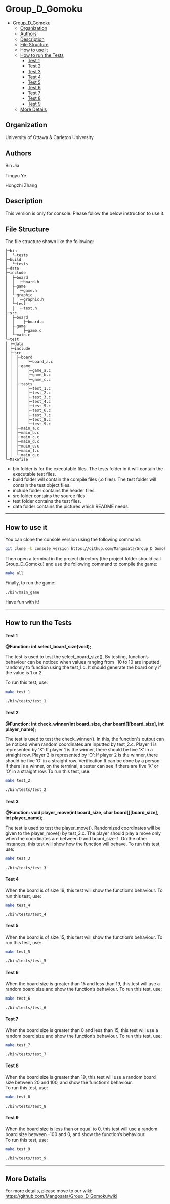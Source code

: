 # Group_D_Gomoku

- [Group_D_Gomoku](#group-d-gomoku)
  * [Organization](#organization)
  * [Authors](#authors)
  * [Description](#description)
  * [File Structure](#file-structure)
  * [How to use it](#how-to-use-it)
  * [How to run the Tests](#how-to-run-the-tests)
    - [Test 1](#test-1)
    - [Test 2](#test-2)
    - [Test 3](#test-3)
    - [Test 4](#test-4)
    - [Test 5](#test-5)
    - [Test 6](#test-6)
    - [Test 7](#test-7)
    - [Test 8](#test-8)
    - [Test 9](#test-9)
  * [More Details](#more-details)

## Organization

University of Ottawa & Carleton University



## Authors

Bin Jia

Tingyu Ye

Hongzhi Zhang



## Description

This version is only for console. Please follow the below instruction to use it.



## File Structure

The file structure shown like the following:

```
├─bin
│  └─tests
├─build
│  └─tests
├─data
├─include
│  ├─board
│  │  ├─board.h
│  ├─game
│  │  ├─game.h
│  └─graphic
│  │  ├─graphic.h
│  └─test
│  │  ├─test.h
├─src
│  ├─board
│  │    ├─board.c
│  ├─game
│  │    ├─game.c
│  └─main.c
└─test
│ ├─data
│ ├─include
│ ├─src
│ │  ├─board
│ │  │    └─board_a.c
│ │  ├─game
│ │  │    ├─game_a.c
│ │  │    ├─game_b.c
│ │  │    └─game_c.c
│ │  ├─tests
│ │  │    ├─test_1.c
│ │  │    ├─test_2.c
│ │  │    ├─test_3.c
│ │  │    ├─test_4.c
│ │  │    ├─test_5.c
│ │  │    ├─test_6.c
│ │  │    ├─test_7.c
│ │  │    ├─test_8.c
│ │  │    └─test_9.c
│ │  ├─main_a.c
│ │  ├─main_b.c
│ │  ├─main_c.c
│ │  ├─main_d.c
│ │  ├─main_e.c
│ │  ├─main_f.c
│ │  └─main_g.c
└─Makefile
```

- bin folder is for the executable files. The tests folder in it will contain the executable test files.
- build folder will contain the compile files (.o files). The test folder will contain the test object files.
- include folder contains the header files.
- src folder contains the source files.
- test folder contains the test files.
- data folder contains the pictures which README needs.

****

## How to use it

You can clone the console version using the following command:

```bash
git clone -b console_version https://github.com/Mangosata/Group_D_Gomoku.git
```

Then open a terminal in the project directory (the project folder should call Group_D_Gomoku) and  use the following command to compile the game:

``` bash
make all
```

Finally, to run the game:

```bash
./bin/main_game
```

Have fun with it!

****

## How to run the Tests

#### Test 1

**@Function: int select_board_size(void);**

The test is used to test the select_board_size(). By testing, function’s behaviour can be noticed when values ranging from -10 to 10 are inputted randomly to function using the test_1.c. It should generate the board only if the value is 1 or 2. 

To run this test, use:

``` bash
make test_1
```

``` bash
./bin/tests/test_1
```

#### Test 2

**@Function: int check_winner(int board_size, char board[][board_size], int player_name);**

The test is used to test the check_winner(). In this, the function's output can be noticed when random coordinates are inputted by test_2.c. 
Player 1 is represented by ‘X’: If player 1 is the winner, there should be five ‘X’ in a straight row.
Player 2 is represented by ‘O’: If player 2 is the winner, there should be five ‘O’ in a straight row.
Verification:It can be done by a person. If there is a winner, on the terminal, a tester can see if there are five ‘X’ or ‘O’ in a straight row.
To run this test, use:

``` bash
make test_2
```

``` bash
./bin/tests/test_2
```

#### Test 3

**@Function: void player_move(int board_size, char board[][board_size], int player_name);**

The test is used to test the player_move(). Randomized coordinates will be given to the player_move() by test_3.c. The player should play a move only when the coordinates are between 0 and board_size-1. On the other instances, this test will show how the function will behave. 
To run this test, use:

``` bash
make test_3
```

``` bash
./bin/tests/test_3
```

#### Test 4

When the board is of size 19, this test will show the function’s behaviour. 
To run this test, use:

``` bash
make test_4
```

``` bash
./bin/tests/test_4
```

#### Test 5

When the board is of size 15, this test will show the function’s behaviour. 
To run this test, use:

``` bash
make test_5
```

``` bash
./bin/tests/test_5
```

#### Test 6

When the board size is greater than 15 and less than 19, this test will use a random board size and show the function’s behaviour. 
To run this test, use:

``` bash
make test_6
```

``` bash
./bin/tests/test_6
```

#### Test 7

When the board size is greater than 0 and less than 15, this test will use a random board size and show the function’s behaviour. 
To run this test, use:

``` bash
make test_7
```

``` bash
./bin/tests/test_7
```

#### Test 8

When the board size is greater than 19, this test will use a random board size between 20 and 100, and show the function’s behaviour.  
To run this test, use:

``` bash
make test_8
```

``` bash
./bin/tests/test_8
```


#### Test 9

When the board size is less than or equal to 0, this test will use a random board size between -100 and 0, and show the function’s behaviour.  
To run this test, use:

``` bash
make test_9
```

``` bash
./bin/tests/test_9
```

****



## More Details

For more details, please move to our wiki: https://github.com/Mangosata/Group_D_Gomoku/wiki

